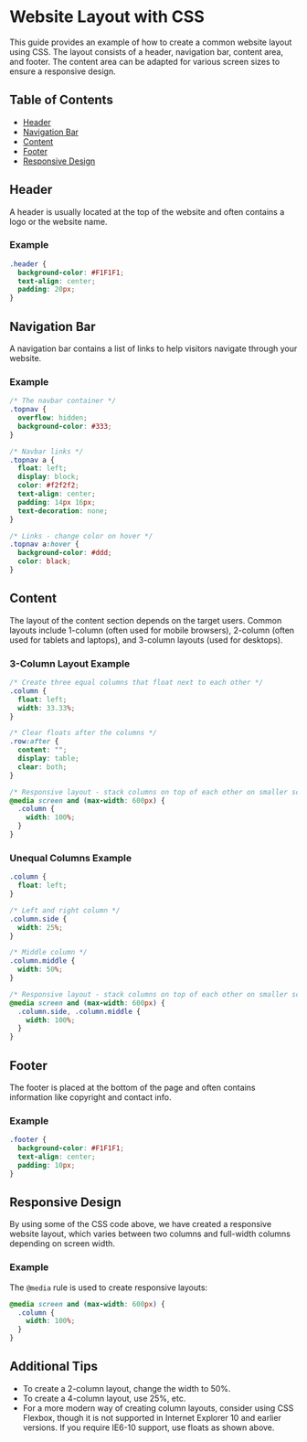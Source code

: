 # Website Layout with CSS
This guide provides an example of how to create a common website layout using CSS. The layout consists of a header, navigation bar, content area, and footer. The content area can be adapted for various screen sizes to ensure a responsive design.
## Table of Contents
- [Header](#header)
- [Navigation Bar](#navigation-bar)
- [Content](#content)
- [Footer](#footer)
- [Responsive Design](#responsive-design)
## Header
A header is usually located at the top of the website and often contains a logo or the website name.
### Example
```css
.header {
  background-color: #F1F1F1;
  text-align: center;
  padding: 20px;
}
```

## Navigation Bar
A navigation bar contains a list of links to help visitors navigate through your website.

### Example
```css
/* The navbar container */
.topnav {
  overflow: hidden;
  background-color: #333;
}

/* Navbar links */
.topnav a {
  float: left;
  display: block;
  color: #f2f2f2;
  text-align: center;
  padding: 14px 16px;
  text-decoration: none;
}

/* Links - change color on hover */
.topnav a:hover {
  background-color: #ddd;
  color: black;
}
```

## Content
The layout of the content section depends on the target users. Common layouts include 1-column (often used for mobile browsers), 2-column (often used for tablets and laptops), and 3-column layouts (used for desktops).

### 3-Column Layout Example
```css
/* Create three equal columns that float next to each other */
.column {
  float: left;
  width: 33.33%;
}

/* Clear floats after the columns */
.row:after {
  content: "";
  display: table;
  clear: both;
}

/* Responsive layout - stack columns on top of each other on smaller screens (600px wide or less) */
@media screen and (max-width: 600px) {
  .column {
    width: 100%;
  }
}
```

### Unequal Columns Example
```css
.column {
  float: left;
}

/* Left and right column */
.column.side {
  width: 25%;
}

/* Middle column */
.column.middle {
  width: 50%;
}

/* Responsive layout - stack columns on top of each other on smaller screens */
@media screen and (max-width: 600px) {
  .column.side, .column.middle {
    width: 100%;
  }
}
```

## Footer
The footer is placed at the bottom of the page and often contains information like copyright and contact info.

### Example
```css
.footer {
  background-color: #F1F1F1;
  text-align: center;
  padding: 10px;
}
```

## Responsive Design
By using some of the CSS code above, we have created a responsive website layout, which varies between two columns and full-width columns depending on screen width.

### Example
The `@media` rule is used to create responsive layouts:
```css
@media screen and (max-width: 600px) {
  .column {
    width: 100%;
  }
}
```

## Additional Tips
- To create a 2-column layout, change the width to 50%.
- To create a 4-column layout, use 25%, etc.
- For a more modern way of creating column layouts, consider using CSS Flexbox, though it is not supported in Internet Explorer 10 and earlier versions. If you require IE6-10 support, use floats as shown above.

